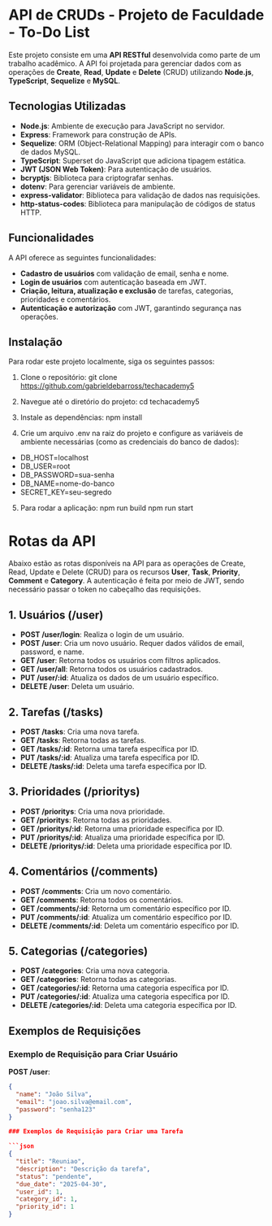 # API de CRUDs - Projeto de Faculdade - To-Do List

Este projeto consiste em uma **API RESTful** desenvolvida como parte de um trabalho acadêmico. A API foi projetada para gerenciar dados com as operações de **Create**, **Read**, **Update** e **Delete** (CRUD) utilizando **Node.js**, **TypeScript**, **Sequelize** e **MySQL**.

## Tecnologias Utilizadas

- **Node.js**: Ambiente de execução para JavaScript no servidor.
- **Express**: Framework para construção de APIs.
- **Sequelize**: ORM (Object-Relational Mapping) para interagir com o banco de dados MySQL.
- **TypeScript**: Superset do JavaScript que adiciona tipagem estática.
- **JWT (JSON Web Token)**: Para autenticação de usuários.
- **bcryptjs**: Biblioteca para criptografar senhas.
- **dotenv**: Para gerenciar variáveis de ambiente.
- **express-validator**: Biblioteca para validação de dados nas requisições.
- **http-status-codes**: Biblioteca para manipulação de códigos de status HTTP.

## Funcionalidades

A API oferece as seguintes funcionalidades:

- **Cadastro de usuários** com validação de email, senha e nome.
- **Login de usuários** com autenticação baseada em JWT.
- **Criação, leitura, atualização e exclusão** de tarefas, categorias, prioridades e comentários.
- **Autenticação e autorização** com JWT, garantindo segurança nas operações.

## Instalação

Para rodar este projeto localmente, siga os seguintes passos:

1. Clone o repositório:
   git clone https://github.com/gabrieldebarross/techacademy5

2. Navegue até o diretório do projeto:
   cd techacademy5

3. Instale as dependências:
   npm install

4. Crie um arquivo .env na raiz do projeto e configure as variáveis de ambiente necessárias (como as credenciais do banco de dados):

- DB_HOST=localhost
- DB_USER=root
- DB_PASSWORD=sua-senha
- DB_NAME=nome-do-banco
- SECRET_KEY=seu-segredo

5. Para rodar a aplicação:
    npm run build
    npm run start

# Rotas da API

Abaixo estão as rotas disponíveis na API para as operações de Create, Read, Update e Delete (CRUD) para os recursos **User**, **Task**, **Priority**, **Comment** e **Category**. A autenticação é feita por meio de JWT, sendo necessário passar o token no cabeçalho das requisições.

## 1. Usuários (/user)

- **POST /user/login**: Realiza o login de um usuário.
- **POST /user**: Cria um novo usuário. Requer dados válidos de email, password, e name.
- **GET /user**: Retorna todos os usuários com filtros aplicados.
- **GET /user/all**: Retorna todos os usuários cadastrados.
- **PUT /user/:id**: Atualiza os dados de um usuário específico.
- **DELETE /user**: Deleta um usuário.

## 2. Tarefas (/tasks)

- **POST /tasks**: Cria uma nova tarefa.
- **GET /tasks**: Retorna todas as tarefas.
- **GET /tasks/:id**: Retorna uma tarefa específica por ID.
- **PUT /tasks/:id**: Atualiza uma tarefa específica por ID.
- **DELETE /tasks/:id**: Deleta uma tarefa específica por ID.

## 3. Prioridades (/prioritys)

- **POST /prioritys**: Cria uma nova prioridade.
- **GET /prioritys**: Retorna todas as prioridades.
- **GET /prioritys/:id**: Retorna uma prioridade específica por ID.
- **PUT /prioritys/:id**: Atualiza uma prioridade específica por ID.
- **DELETE /prioritys/:id**: Deleta uma prioridade específica por ID.

## 4. Comentários (/comments)

- **POST /comments**: Cria um novo comentário.
- **GET /comments**: Retorna todos os comentários.
- **GET /comments/:id**: Retorna um comentário específico por ID.
- **PUT /comments/:id**: Atualiza um comentário específico por ID.
- **DELETE /comments/:id**: Deleta um comentário específico por ID.

## 5. Categorias (/categories)

- **POST /categories**: Cria uma nova categoria.
- **GET /categories**: Retorna todas as categorias.
- **GET /categories/:id**: Retorna uma categoria específica por ID.
- **PUT /categories/:id**: Atualiza uma categoria específica por ID.
- **DELETE /categories/:id**: Deleta uma categoria específica por ID.

## Exemplos de Requisições

### Exemplo de Requisição para Criar Usuário

**POST /user**:

```json
{
  "name": "João Silva",
  "email": "joao.silva@email.com",
  "password": "senha123"
}

### Exemplos de Requisição para Criar uma Tarefa

```json
{
  "title": "Reuniao",
  "description": "Descrição da tarefa",
  "status": "pendente",
  "due_date": "2025-04-30",
  "user_id": 1,
  "category_id": 1,
  "priority_id": 1
}